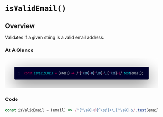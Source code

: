 # `isValidEmail()`

## Overview

Validates if a given string is a valid email address.

### At A Glance

![A screenshot of the titular code snippet](../snapshots/isValidEmail.png)

### Code

```js
const isValidEmail = (email) => /^[^\s@]+@[^\s@]+\.[^\s@]+$/.test(email);
```
